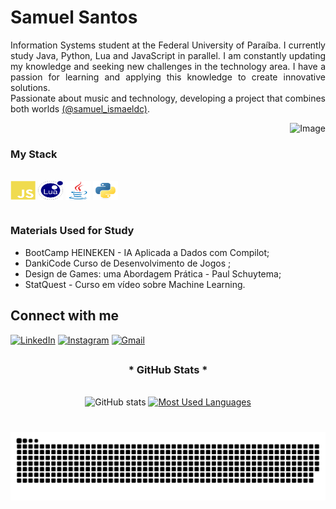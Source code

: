 <h1>
    <span>Samuel Santos</span>
</h1>

<p align="justify">Information Systems student at the Federal University of Paraíba. I currently study Java, Python, Lua and JavaScript in parallel.
I am constantly updating my knowledge and seeking new challenges in the technology area. I have a passion for learning and applying this knowledge to create innovative solutions.
<br>
 Passionate about music and technology, developing a project that combines both worlds <a href="https://www.instagram.com/samuel_ismaeldc/">(@samuel_ismaeldc)</a>.</p>

<div style="display: flex; justify-content: flex-end; align-items: center;">
  <img src="https://i.pinimg.com/474x/ec/c0/78/ecc078a9625ac766704b4851fd3d21c2.jpg" alt="Image" style="max-width: 100px; height: auto; margin-left: 15px;">
</div>

 <h3 align="left">My Stack </h3>

<div style="display: inline_block"><br>
  <img align="center" alt="Rafa-Js" height="30" width="40" src="https://raw.githubusercontent.com/devicons/devicon/master/icons/javascript/javascript-plain.svg">
  <img align="center" alt="Rafa-Lua" height="30" width="40" src="https://raw.githubusercontent.com/devicons/devicon/master/icons/lua/lua-original.svg">
  <img align="center" alt="Rafa-Java" height="30" width="40" src="https://raw.githubusercontent.com/devicons/devicon/master/icons/java/java-original.svg">
  <img align="center" alt="Rafa-Python" height="30" width="40" src="https://raw.githubusercontent.com/devicons/devicon/master/icons/python/python-original.svg">
</div>

#

<h3 align="left">Materials Used for Study </h3>

-  BootCamp HEINEKEN - IA Aplicada a Dados com Compilot;
-  DankiCode Curso de Desenvolvimento de Jogos ;
-  Design de Games: uma Abordagem Prática - Paul Schuytema;
-  StatQuest - Curso em vídeo sobre Machine Learning.

## Connect with me

[![LinkedIn](https://img.shields.io/badge/-LinkedIn-000?style=for-the-badge&logo=linkedin&logoColor=FF00F6&color:FFF)](https://www.linkedin.com/in/samuel-santos-01009734b)
[![Instagram](https://img.shields.io/badge/-Instagram-000?style=for-the-badge&logo=instagram&logoColor=FF00F6&color:FFF)](https://instagram.com/samuel_ismaeldc)
[![Gmail](https://img.shields.io/badge/-Gmail-000?style=for-the-badge&logo=gmail&logoColor=FF0000&color:FFF)](mailto:samuelsidc28@gmail.com)
<!-- [![YouTube](https://img.shields.io/badge/-YouTube-000?style=for-the-badge&logo=youtube&logoColor=FF00F6&color:FFF)](Link de um futuro canal🙏) -->


##

<div style="text-align: center;" align="center">
  <h3>* GitHub Stats *</h3>
  <br>
  <img src="https://github-readme-stats-git-masterrstaa-rickstaa.vercel.app/api?username=SamSantosidc&hide_title=true&show_icons=true&include_all_commits=false&count_private=true&line_height=25&hide=issues&bg_color=000&title_color=FF00F6&text_color=FFF&border_radius=3&border_color=36123c&icon_color=FF00F6&theme=jolly" alt="GitHub stats">

  <a href="https://github.com/mari4souza/github-readme-stats">
    <img src="https://github-readme-stats-git-masterrstaa-rickstaa.vercel.app/api/top-langs/?username=SamSantosidc&line_height=10&card_width=290&layout=compact&hide_title=false&count_private=true&langs_count=4&show_icons=true&title_color=FF00F6&hide=html,scss,less&bg_color=000&text_color=8B8B8B&border_radius=3&border_color=561760&count_private=true" alt="Most Used Languages">
  </a>
</div>


#

<picture align="center">
  <source media="(prefers-color-scheme: dark)" srcset="https://raw.githubusercontent.com/mari4souza/mari4souza/output/github-contribution-grid-snake-dark.svg">
  <source media="(prefers-color-scheme: light)" srcset="https://raw.githubusercontent.com/mari4souza/mari4souza/output/github-contribution-grid-snake-dark.svg">
  <img align="center" alt="github contribution grid snake animation" src="https://raw.githubusercontent.com/mari4souza/mari4souza/output/github-contribution-grid-snake.svg">
</picture>
